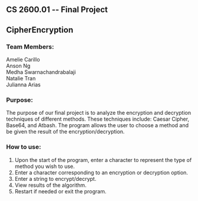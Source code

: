 ## CS 2600.01 -- Final Project
## CipherEncryption

### Team Members:
Amelie Carillo\
Anson Ng\
Medha Swarnachandrabalaji\
Natalie Tran\
Julianna Arias

### Purpose: 
The purpose of our final project is to analyze the encryption and decryption techniques of different methods. These techniques include: Caesar Cipher, Base64, and Atbash. The program allows the user to choose a method and be given the result of the encryption/decryption.

### How to use:
1. Upon the start of the program, enter a character to represent the type of method you wish to use.
2. Enter a character corresponding to an encryption or decryption option.
3. Enter a string to encrypt/decrypt.
4. View results of the algorithm.
5. Restart if needed or exit the program.
